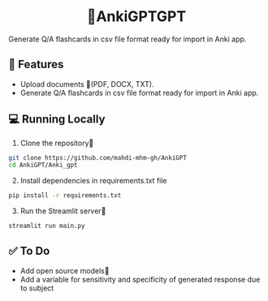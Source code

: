<h1 align="center">
📇AnkiGPTGPT
</h1>

Generate Q/A flashcards in csv file format ready for import in Anki app.

## 🔧 Features

- Upload documents 📁(PDF, DOCX, TXT).
- Generate Q/A flashcards in csv file format ready for import in Anki app.

## 💻 Running Locally

1. Clone the repository📂

```bash
git clone https://github.com/mahdi-mhm-gh/AnkiGPT
cd AnkiGPT/Anki_gpt
```

2. Install dependencies in requirements.txt file

```bash
pip install -r requirements.txt
```

3. Run the Streamlit server🚀

```bash
streamlit run main.py
```

## ✅ To Do

- Add open source models🤗
- Add a variable for sensitivity and specificity of generated response due to subject
